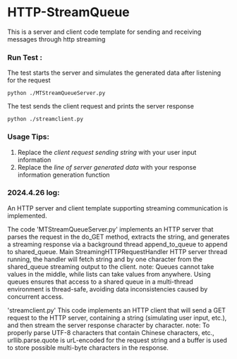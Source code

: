 # HTTP-StreamQueue

This is a server and client code template for sending and receiving messages through http streaming

### Run Test :

The test starts the server and simulates the generated data after listening for the request

 `python ./MTStreamQueueServer.py`

The test sends the client request and prints the server response

 `python ./streamclient.py`

### Usage Tips:

1. Replace the *client request sending string* with your user input information
2. Replace the *line of server generated data* with your response information generation function

### 2024.4.26 log:

An HTTP server and client template supporting streaming communication is implemented.

The code 'MTStreamQueueServer.py' implements an HTTP server that parses the request in the do_GET method, extracts the string, and generates a streaming response via a background thread append_to_queue to append to shared_queue. Main StreamingHTTPRequestHandler HTTP server thread running, the handler will fetch string and by one character from the shared_queue streaming output to the client. note: Queues cannot take values in the middle, while lists can take values from anywhere. Using queues ensures that access to a shared queue in a multi-thread environment is thread-safe, avoiding data inconsistencies caused by concurrent access.

'streamclient.py' This code implements an HTTP client that will send a GET request to the HTTP server, containing a string (simulating user input, etc.), and then stream the server response character by character. note: To properly parse UTF-8 characters that contain Chinese characters, etc., urllib.parse.quote is urL-encoded for the request string and a buffer is used to store possible multi-byte characters in the response.
